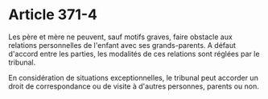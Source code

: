# Article 371-4

Les père et mère ne peuvent, sauf motifs graves, faire obstacle aux relations personnelles de l'enfant avec ses grands-parents. A défaut d'accord entre les parties, les modalités de ces relations sont réglées par le tribunal.

En considération de situations exceptionnelles, le tribunal peut accorder un droit de correspondance ou de visite à d'autres personnes, parents ou non.
